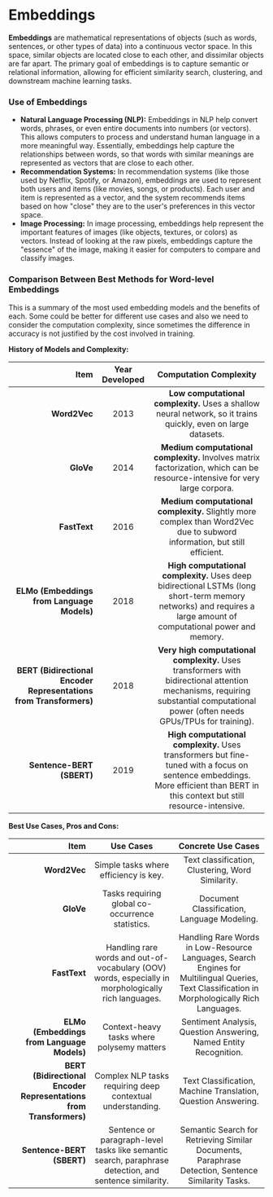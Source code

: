 # Embeddings

**Embeddings** are mathematical representations of objects (such as words, sentences, or other types of data) into a continuous vector space. In this space, similar objects are located close to each other, and dissimilar objects are far apart. The primary goal of embeddings is to capture semantic or relational information, allowing for efficient similarity search, clustering, and downstream machine learning tasks.

### Use of Embeddings

- **Natural Language Processing (NLP):** Embeddings in NLP help convert words, phrases, or even entire documents into numbers (or vectors). This allows computers to process and understand human language in a more meaningful way. Essentially, embeddings help capture the relationships between words, so that words with similar meanings are represented as vectors that are close to each other.
- **Recommendation Systems:** In recommendation systems (like those used by Netflix, Spotify, or Amazon), embeddings are used to represent both users and items (like movies, songs, or products). Each user and item is represented as a vector, and the system recommends items based on how "close" they are to the user's preferences in this vector space.
- **Image Processing:** In image processing, embeddings help represent the important features of images (like objects, textures, or colors) as vectors. Instead of looking at the raw pixels, embeddings capture the "essence" of the image, making it easier for computers to compare and classify images.

### Comparison Between Best Methods for Word-level Embeddings

This is a summary of the most used embedding models and the benefits of each. Some could be better for different use cases and also we need to consider the computation complexity, since sometimes the difference in accuracy is not justified by the cost involved in training.

**History of Models and Complexity:**

| **Item**                                                          | **Year Developed** |   **Computation Complexity**   |
| ----------------------------------------------------------------: | :----------------: | :----------------------------: | 
| **Word2Vec**                                                      |        2013        | **Low computational complexity.** Uses a shallow neural network, so it trains quickly, even on large datasets. |
| **GloVe**                                                         |        2014        | **Medium computational complexity.** Involves matrix factorization, which can be resource-intensive for very large corpora. |
| **FastText**                                                      |        2016        | **Medium computational complexity.** Slightly more complex than Word2Vec due to subword information, but still efficient. |
| **ELMo (Embeddings from Language Models)**                        |        2018        | **High computational complexity.** Uses deep bidirectional LSTMs (long short-term memory networks) and requires a large amount of computational power and memory. |
| **BERT (Bidirectional Encoder Representations from Transformers)**|        2018        | **Very high computational complexity.** Uses transformers with bidirectional attention mechanisms, requiring substantial computational power (often needs GPUs/TPUs for training). |
| **Sentence-BERT (SBERT)** |        2019        | **High computational complexity.** Uses transformers but fine-tuned with a focus on sentence embeddings. More efficient than BERT in this context but still resource-intensive. |

**Best Use Cases, Pros and Cons:**

| **Item**     | **Use Cases** |   **Concrete Use Cases**   |
| -----------: | :----------------: | :----------: |
| **Word2Vec** | Simple tasks where efficiency is key. | Text classification, Clustering, Word Similarity. |
| **GloVe**    | Tasks requiring global co-occurrence statistics. | Document Classification, Language Modeling. |
| **FastText** | Handling rare words and out-of-vocabulary (OOV) words, especially in morphologically rich languages. | Handling Rare Words in Low-Resource Languages, Search Engines for Multilingual Queries, Text Classification in Morphologically Rich Languages. |
| **ELMo (Embeddings from Language Models)** | Context-heavy tasks where polysemy matters | Sentiment Analysis, Question Answering, Named Entity Recognition. |
| **BERT (Bidirectional Encoder Representations from Transformers)** | Complex NLP tasks requiring deep contextual understanding. | Text Classification, Machine Translation, Question Answering. | Sentiment Analysis, Question Answering, Named Entity Recognition. | Complex NLP Tasks Requiring Deep Contextual Understanding. | Text Classification, Machine Translation, Question Answering. |
| **Sentence-BERT (SBERT)** | Sentence or paragraph-level tasks like semantic search, paraphrase detection, and sentence similarity. | Semantic Search for Retrieving Similar Documents, Paraphrase Detection, Sentence Similarity Tasks. |
